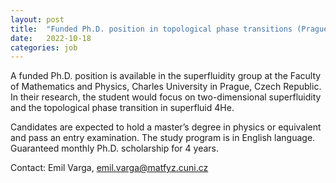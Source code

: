 ```yaml
---
layout: post
title:  "Funded Ph.D. position in topological phase transitions (Prague)"
date:   2022-10-18
categories: job
---
```

A funded Ph.D. position is available in the superfluidity group at the Faculty of Mathematics and Physics, Charles University in Prague, Czech Republic. In their research, the student would focus on two-dimensional superfluidity and the topological phase transition in superfluid 4He. 
 
Candidates are expected to hold a master’s degree in physics or equivalent and pass an entry examination. The study program is in English language. Guaranteed monthly Ph.D. scholarship for 4 years. 
 
Contact: Emil Varga, emil.varga@matfyz.cuni.cz 

